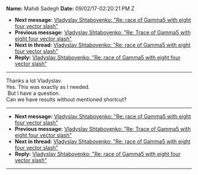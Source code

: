 **Name:** Mahdi Sadegh
**Date:** 09/02/17-02:20:21 PM Z

  - **Next message:** [Vladyslav Shtabovenko: "Re: race of Gamma5 with
    eight four vector slash"](1313.html)
  - **Previous message:** [Vladyslav Shtabovenko: "Re: Trace of Gamma5
    with eight four vector slash"](1311.html)
  - **Next in thread:** [Vladyslav Shtabovenko: "Re: race of Gamma5 with
    eight four vector slash"](1313.html)
  - **Reply:** [Vladyslav Shtabovenko: "Re: race of Gamma5 with eight
    four vector slash"](1313.html)

-----

Thanks a lot Vladyslav.  
Yes. This was exactly as I needed.  
 But I have a question.  
Can we have results without mentioned shortcut?  

-----

  - **Next message:** [Vladyslav Shtabovenko: "Re: race of Gamma5 with
    eight four vector slash"](1313.html)
  - **Previous message:** [Vladyslav Shtabovenko: "Re: Trace of Gamma5
    with eight four vector slash"](1311.html)
  - **Next in thread:** [Vladyslav Shtabovenko: "Re: race of Gamma5 with
    eight four vector slash"](1313.html)
  - **Reply:** [Vladyslav Shtabovenko: "Re: race of Gamma5 with eight
    four vector slash"](1313.html)

-----

